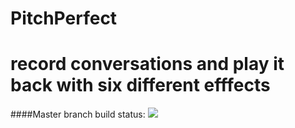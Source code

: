 # PitchPerfect
# record conversations and play it back with six different efffects
####Master branch build status: 
![](https://travis-ci.org/[oghuz]/MovingHelper.svg?branch=master)
